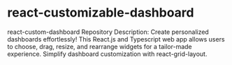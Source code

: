 # react-customizable-dashboard
react-custom-dashboard  Repository Description: Create personalized dashboards effortlessly! This React.js and Typescript web app allows users to choose, drag, resize, and rearrange widgets for a tailor-made experience. Simplify dashboard customization with react-grid-layout.
